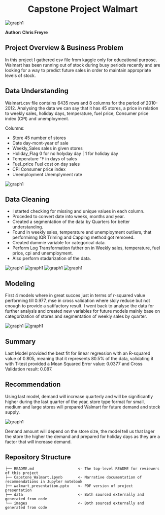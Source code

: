 <h1 align="center">Capstone Project Walmart</h1> 

![graph1](./Images/walmart1.png)

**Author: Chris Freyre**

## Project Overview & Business Problem

In this project I gathered csv file from kaggle only for educational purpose. Walmart has been running out of stock during busy periods recently and are looking for a way to predict future sales in order to maintain appropriate levels of stock.

## Data Understanding

Walmart.csv file contains 6435 rows and 8 columns for the period of 2010-2012. Analysing the data we can say that it has 45 stores, a price in relation to weekly sales, holiday days, temperature, fuel price, Consumer price index (CPI) and unemployment. 

Columns:

  * Store         45 number of stores
  * Date          day-mont-year of sale
  * Weekly_Sales  sales in given stores
  * Holiday_Flag  0 for no holyday day | 1 for holiday day
  * Temperature   ℉ in days of sales
  * Fuel_price    Fuel cost on day sales
  * CPI           Consumer price index
  * Unemployment  Unemplyment rate
  
  
![graph1](./Images/hist_gram.png)  


## Data Cleaning
  
* I started checking for missing and unique values in each column. 
* Proceded to convert date into weeks, months and year.
* Created a segmentation of the data by Quarters for better understanding.
* Found in weekly sales, temperature and unemployment outliers, that performinng IQR Triming and Capping method got removed.
* Created dummie variable for categorical data.
* Perform Log Transformation futher on in Weekly sales, temperature, fuel price, cpi and unemployment.
* Also perform stadarization of the data.

![graph1](./Images/og_q.png)
![graph1](./Images/sales_vs_store.png)
![graph1](./Images/annual_sales.png)
![graph1](./Images/outlier_sales.png)

## Modeling

First 4 models where in great succes just in terms of r-squared value performing till 0.977, mse in cross validation where sloly reduce but not enough to provide a satifactory result. I went back to analyse the data for further analysis and created new variables for future models mainly base on categorization of stores and segmentation of weekly sales by quarter.

![graph1](./Images/modelq3result.png)
![graph1](./Images/modelq3.png)

## Summary

Last Model provided the best fit for linear regression with an R-squared value of 0.805, meaning that it represents 80.5% of the data, validating it with T-test provided a Mean Squared Error value: 0.0377 and Cross Validation result: 0.087.

## Recommendation

Using last model, demand will increase quarterly and will be significantly higher during the last quarter of the year, store type format for small, medium and large stores will prepared Walmart for future demand and stock supply.

![graph1](./Images/q_type.png)

Demand amount will depend on the store size, the model tell us that lager the store the higher the demand and prepared for holiday days as they are a factor that will increase demand.

## Repository Structure

```
├── README.md                    <- The top-level README for reviewers of this project
├── Capstone_Walmart.ipynb       <- Narrative documentation of recommendations in Jupyter notebook
├── walmart_presentation.pptx    <- PDF version of project presentation
├── data                         <- Both sourced externally and generated from code
└── images                       <- Both sourced externally and generated from code
```
